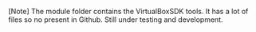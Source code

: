 [Note]
The module folder contains the VirtualBoxSDK tools.
It has a lot of files so no present in Github.
Still under testing and development.
